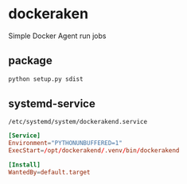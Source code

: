 # dockeraken

Simple Docker Agent run jobs

## package

```bash
python setup.py sdist
```

## systemd-service

`/etc/systemd/system/dockerakend.service`

```conf
[Service]
Environment="PYTHONUNBUFFERED=1"
ExecStart=/opt/dockerakend/.venv/bin/dockerakend

[Install]
WantedBy=default.target
```

